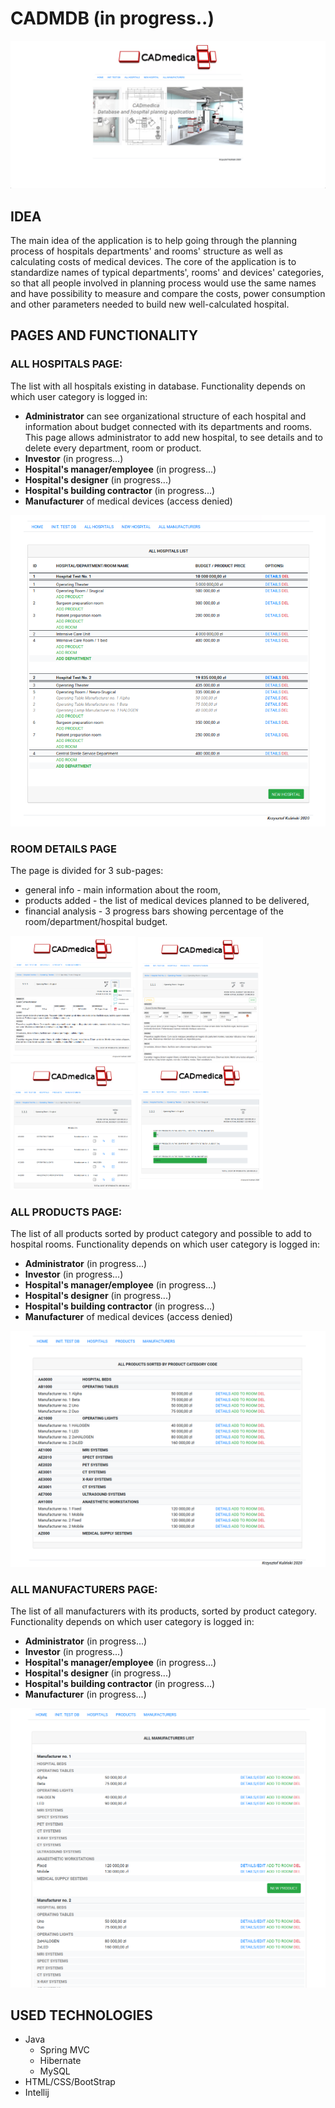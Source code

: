 # CADMDB (in progress..)

![](src/main/webapp/resources/img/forReadme/screenshot_001.png)

## IDEA
The main idea of the application is to help going through the planning process of hospitals departments' and rooms' structure as well as calculating costs of medical devices.
The core of the application is to standardize names of typical departments', rooms' and devices' categories, so that all people involved in planning process would use the same names and have possibility to measure and compare the costs, power consumption and other parameters needed to build new well-calculated hospital.

## PAGES AND FUNCTIONALITY

### ALL HOSPITALS PAGE:

The list with all hospitals existing in database. 
Functionality depends on which user category is logged in:
* **Administrator** can see organizational structure of each hospital and information about budget connected with its departments and rooms. This page allows administrator to add new hospital, to see details and to delete every department, room or product.
* **Investor** (in progress...)
* **Hospital's manager/employee** (in progress...)
* **Hospital's designer** (in progress...)
* **Hospital's building contractor** (in progress...)
* **Manufacturer** of medical devices (access denied)

![](src/main/webapp/resources/img/forReadme/screenshot_allHospitalsPage_001.png)

### ROOM DETAILS PAGE

The page is divided for 3 sub-pages:
- general info - main information about the room,
- products added - the list of medical devices planned to be delivered,
- financial analysis - 3 progress bars showing percentage of the room/department/hospital budget.

<img src="src/main/webapp/resources/img/forReadme/screenshot_roomDetailsPage_001-1.png" width="200">
<img src="src/main/webapp/resources/img/forReadme/screenshot_roomDetailsPage_001-2.png" width="200">
<img src="src/main/webapp/resources/img/forReadme/screenshot_roomDetailsPage_002.png" width="200">
<img src="src/main/webapp/resources/img/forReadme/screenshot_roomDetailsPage_003.png" width="200">

<!-- (
![](src/main/webapp/resources/img/forReadme/screenshot_roomDetailsPage_001-1.png)
![](src/main/webapp/resources/img/forReadme/screenshot_roomDetailsPage_001-2.png)
![](src/main/webapp/resources/img/forReadme/screenshot_roomDetailsPage_002.png)
![](src/main/webapp/resources/img/forReadme/screenshot_roomDetailsPage_003.png)
)-->

### ALL PRODUCTS PAGE:

The list of all products sorted by product category and possible to add to hospital rooms. 
Functionality depends on which user category is logged in:
* **Administrator** (in progress...)
* **Investor** (in progress...)
* **Hospital's manager/employee** (in progress...)
* **Hospital's designer** (in progress...)
* **Hospital's building contractor** (in progress...)
* **Manufacturer** of medical devices (access denied)

![](src/main/webapp/resources/img/forReadme/screenshot_allProductsPage_001.png)

### ALL MANUFACTURERS PAGE:

The list of all manufacturers with its products, sorted by product category. 
Functionality depends on which user category is logged in:
* **Administrator** (in progress...)
* **Investor** (in progress...)
* **Hospital's manager/employee** (in progress...)
* **Hospital's designer** (in progress...)
* **Hospital's building contractor** (in progress...)
* **Manufacturer** (in progress...)

![](src/main/webapp/resources/img/forReadme/screenshot_allManufacturersPage_001.png)

## USED TECHNOLOGIES
* Java
    * Spring MVC
    * Hibernate
    * MySQL
* HTML/CSS/BootStrap
* Intellij